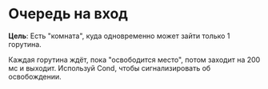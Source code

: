 # Очередь на вход

**Цель**: Есть "комната", куда одновременно может зайти только 1 горутина.

Каждая горутина ждёт, пока "освободится место", потом заходит на 200 мс и выходит. Используй Cond, чтобы сигнализировать об освобождении.